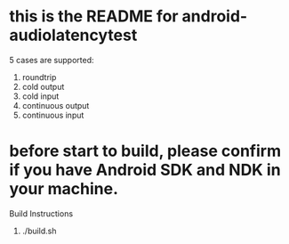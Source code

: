 # this is the README for android-audiolatencytest

5 cases are supported:
1. roundtrip
2. cold output
3. cold input
4. continuous output
5. continuous input

# before start to build, please confirm if you have Android SDK and NDK in your machine.
Build Instructions
1. ./build.sh

